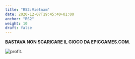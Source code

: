 ```yaml
---
title: "RS2:Vietnam"
date: 2020-12-07T19:45:40+01:00
anchor: "RS2"
weight: 10
draft: false
---
```


**BASTAVA NON SCARICARE IL GIOCO DA EPICGAMES.COM**.

![profit.](/images/1-gup.gif)
